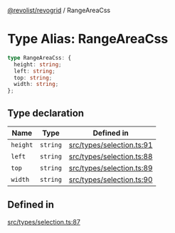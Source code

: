 [@revolist/revogrid](README.md) / RangeAreaCss

# Type Alias: RangeAreaCss

```ts
type RangeAreaCss: {
  height: string;
  left: string;
  top: string;
  width: string;
};
```

## Type declaration

| Name | Type | Defined in |
| ------ | ------ | ------ |
| `height` | `string` | [src/types/selection.ts:91](https://github.com/revolist/revogrid/blob/73f8a5d0a8436a360d4f96a23968accd54f79b44/src/types/selection.ts#L91) |
| `left` | `string` | [src/types/selection.ts:88](https://github.com/revolist/revogrid/blob/73f8a5d0a8436a360d4f96a23968accd54f79b44/src/types/selection.ts#L88) |
| `top` | `string` | [src/types/selection.ts:89](https://github.com/revolist/revogrid/blob/73f8a5d0a8436a360d4f96a23968accd54f79b44/src/types/selection.ts#L89) |
| `width` | `string` | [src/types/selection.ts:90](https://github.com/revolist/revogrid/blob/73f8a5d0a8436a360d4f96a23968accd54f79b44/src/types/selection.ts#L90) |

## Defined in

[src/types/selection.ts:87](https://github.com/revolist/revogrid/blob/73f8a5d0a8436a360d4f96a23968accd54f79b44/src/types/selection.ts#L87)
